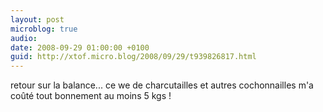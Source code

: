 ```yaml
---
layout: post
microblog: true
audio: 
date: 2008-09-29 01:00:00 +0100
guid: http://xtof.micro.blog/2008/09/29/t939826817.html
---
```

retour sur la balance... ce we de charcutailles et autres cochonnailles m'a coûté tout bonnement au moins 5 kgs !
